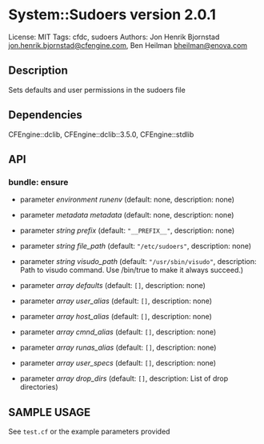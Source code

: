 # System::Sudoers version 2.0.1

License: MIT
Tags: cfdc, sudoers
Authors: Jon Henrik Bjornstad <jon.henrik.bjornstad@cfengine.com>, Ben Heilman <bheilman@enova.com>

## Description
Sets defaults and user permissions in the sudoers file

## Dependencies
CFEngine::dclib, CFEngine::dclib::3.5.0, CFEngine::stdlib

## API
### bundle: ensure
* parameter _environment_ *runenv* (default: none, description: none)

* parameter _metadata_ *metadata* (default: none, description: none)

* parameter _string_ *prefix* (default: `"__PREFIX__"`, description: none)

* parameter _string_ *file_path* (default: `"/etc/sudoers"`, description: none)

* parameter _string_ *visudo_path* (default: `"/usr/sbin/visudo"`, description: Path to visudo command.  Use /bin/true to make it always succeed.)

* parameter _array_ *defaults* (default: `[]`, description: none)

* parameter _array_ *user_alias* (default: `[]`, description: none)

* parameter _array_ *host_alias* (default: `[]`, description: none)

* parameter _array_ *cmnd_alias* (default: `[]`, description: none)

* parameter _array_ *runas_alias* (default: `[]`, description: none)

* parameter _array_ *user_specs* (default: `[]`, description: none)

* parameter _array_ *drop_dirs* (default: `[]`, description: List of drop directories)


## SAMPLE USAGE
See `test.cf` or the example parameters provided

